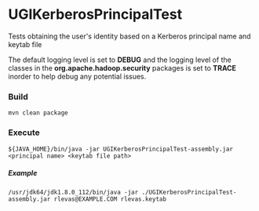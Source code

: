 # UGIKerberosPrincipalTest
Tests obtaining the user's identity based on a Kerberos principal name and keytab file

The default logging level is set to **DEBUG** and the logging level of the classes in the 
**org.apache.hadoop.security** packages is set to **TRACE** inorder to help debug any potential issues.
  

### Build

    mvn clean package
  

### Execute
  
    ${JAVA_HOME}/bin/java -jar UGIKerberosPrincipalTest-assembly.jar <principal name> <keytab file path>
    
##### Example 
    
    /usr/jdk64/jdk1.8.0_112/bin/java -jar ./UGIKerberosPrincipalTest-assembly.jar rlevas@EXAMPLE.COM rlevas.keytab
    
    
  